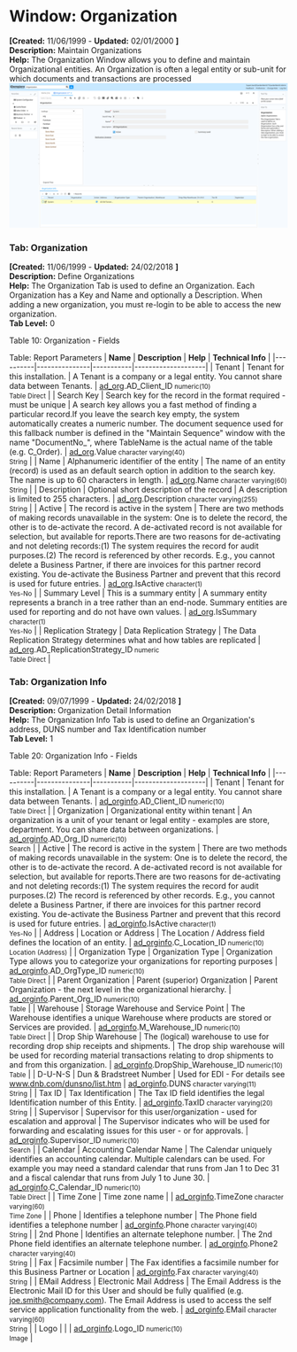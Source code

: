 # Window: Organization

**[Created:** 11/06/1999 - **Updated:** 02/01/2000 **]**  
**Description:** Maintain Organizations  
**Help:** The Organization Window allows you to define and maintain Organizational entities.  An Organization is often a legal entity or sub-unit for which documents and transactions are processed  
![](/img/docs/manual/Organization-Window_iDempiere_v12.0.0.png)

### Tab: Organization

**[Created:** 11/06/1999 - **Updated:** 24/02/2018 **]**   
**Description:** Define Organizations  
**Help:** The Organization Tab is used to define an Organization.  Each Organization has a Key and Name and optionally a Description.  When adding a new organization, you must re-login to be able to access the new organization.  
**Tab Level:** 0

Table 10: Organization - Fields 

Table: Report Parameters
| **Name** | **Description** | **Help** | **Technical Info** |
|----------|---------------|-----------|--------------------|
| Tenant | Tenant for this installation. | A Tenant is a company or a legal entity. You cannot share data between Tenants. | [ad_org](https://idempiere-schemaspy.muriloht.com/adempiere/tables/ad_org.html).AD_Client_ID<small> numeric(10) <br/> Table Direct</small> | 
| Search Key | Search key for the record in the format required - must be unique | A search key allows you a fast method of finding a particular record.If you leave the search key empty, the system automatically creates a numeric number.  The document sequence used for this fallback number is defined in the &quot;Maintain Sequence&quot; window with the name &quot;DocumentNo_&quot;, where TableName is the actual name of the table (e.g. C_Order). | [ad_org](https://idempiere-schemaspy.muriloht.com/adempiere/tables/ad_org.html).Value<small> character varying(40) <br/> String</small> | 
| Name | Alphanumeric identifier of the entity | The name of an entity (record) is used as an default search option in addition to the search key. The name is up to 60 characters in length. | [ad_org](https://idempiere-schemaspy.muriloht.com/adempiere/tables/ad_org.html).Name<small> character varying(60) <br/> String</small> | 
| Description | Optional short description of the record | A description is limited to 255 characters. | [ad_org](https://idempiere-schemaspy.muriloht.com/adempiere/tables/ad_org.html).Description<small> character varying(255) <br/> String</small> | 
| Active | The record is active in the system | There are two methods of making records unavailable in the system: One is to delete the record, the other is to de-activate the record. A de-activated record is not available for selection, but available for reports.There are two reasons for de-activating and not deleting records:(1) The system requires the record for audit purposes.(2) The record is referenced by other records. E.g., you cannot delete a Business Partner, if there are invoices for this partner record existing. You de-activate the Business Partner and prevent that this record is used for future entries. | [ad_org](https://idempiere-schemaspy.muriloht.com/adempiere/tables/ad_org.html).IsActive<small> character(1) <br/> Yes-No</small> | 
| Summary Level | This is a summary entity | A summary entity represents a branch in a tree rather than an end-node. Summary entities are used for reporting and do not have own values. | [ad_org](https://idempiere-schemaspy.muriloht.com/adempiere/tables/ad_org.html).IsSummary<small> character(1) <br/> Yes-No</small> | 
| Replication Strategy | Data Replication Strategy | The Data Replication Strategy determines what and how tables are replicated | [ad_org](https://idempiere-schemaspy.muriloht.com/adempiere/tables/ad_org.html).AD_ReplicationStrategy_ID<small> numeric <br/> Table Direct</small> | 


### Tab: Organization Info

**[Created:** 09/07/1999 - **Updated:** 24/02/2018 **]**   
**Description:** Organization Detail Information  
**Help:** The Organization Info Tab is used to define an Organization&#x27;s address, DUNS number and Tax Identification number  
**Tab Level:** 1

Table 20: Organization Info - Fields 

Table: Report Parameters
| **Name** | **Description** | **Help** | **Technical Info** |
|----------|---------------|-----------|--------------------|
| Tenant | Tenant for this installation. | A Tenant is a company or a legal entity. You cannot share data between Tenants. | [ad_orginfo](https://idempiere-schemaspy.muriloht.com/adempiere/tables/ad_orginfo.html).AD_Client_ID<small> numeric(10) <br/> Table Direct</small> | 
| Organization | Organizational entity within tenant | An organization is a unit of your tenant or legal entity - examples are store, department. You can share data between organizations. | [ad_orginfo](https://idempiere-schemaspy.muriloht.com/adempiere/tables/ad_orginfo.html).AD_Org_ID<small> numeric(10) <br/> Search</small> | 
| Active | The record is active in the system | There are two methods of making records unavailable in the system: One is to delete the record, the other is to de-activate the record. A de-activated record is not available for selection, but available for reports.There are two reasons for de-activating and not deleting records:(1) The system requires the record for audit purposes.(2) The record is referenced by other records. E.g., you cannot delete a Business Partner, if there are invoices for this partner record existing. You de-activate the Business Partner and prevent that this record is used for future entries. | [ad_orginfo](https://idempiere-schemaspy.muriloht.com/adempiere/tables/ad_orginfo.html).IsActive<small> character(1) <br/> Yes-No</small> | 
| Address | Location or Address | The Location / Address field defines the location of an entity. | [ad_orginfo](https://idempiere-schemaspy.muriloht.com/adempiere/tables/ad_orginfo.html).C_Location_ID<small> numeric(10) <br/> Location (Address)</small> | 
| Organization Type | Organization Type | Organization Type allows you to categorize your organizations for reporting purposes | [ad_orginfo](https://idempiere-schemaspy.muriloht.com/adempiere/tables/ad_orginfo.html).AD_OrgType_ID<small> numeric(10) <br/> Table Direct</small> | 
| Parent Organization | Parent (superior) Organization | Parent Organization - the next level in the organizational hierarchy. | [ad_orginfo](https://idempiere-schemaspy.muriloht.com/adempiere/tables/ad_orginfo.html).Parent_Org_ID<small> numeric(10) <br/> Table</small> | 
| Warehouse | Storage Warehouse and Service Point | The Warehouse identifies a unique Warehouse where products are stored or Services are provided. | [ad_orginfo](https://idempiere-schemaspy.muriloht.com/adempiere/tables/ad_orginfo.html).M_Warehouse_ID<small> numeric(10) <br/> Table Direct</small> | 
| Drop Ship Warehouse | The (logical) warehouse to use for recording drop ship receipts and shipments. | The drop ship warehouse will be used for recording material transactions relating to drop shipments to and from this organization. | [ad_orginfo](https://idempiere-schemaspy.muriloht.com/adempiere/tables/ad_orginfo.html).DropShip_Warehouse_ID<small> numeric(10) <br/> Table</small> | 
| D-U-N-S | Dun &amp; Bradstreet Number | Used for EDI - For details see   www.dnb.com/dunsno/list.htm | [ad_orginfo](https://idempiere-schemaspy.muriloht.com/adempiere/tables/ad_orginfo.html).DUNS<small> character varying(11) <br/> String</small> | 
| Tax ID | Tax Identification | The Tax ID field identifies the legal Identification number of this Entity. | [ad_orginfo](https://idempiere-schemaspy.muriloht.com/adempiere/tables/ad_orginfo.html).TaxID<small> character varying(20) <br/> String</small> | 
| Supervisor | Supervisor for this user/organization - used for escalation and approval | The Supervisor indicates who will be used for forwarding and escalating issues for this user - or for approvals. | [ad_orginfo](https://idempiere-schemaspy.muriloht.com/adempiere/tables/ad_orginfo.html).Supervisor_ID<small> numeric(10) <br/> Search</small> | 
| Calendar | Accounting Calendar Name | The Calendar uniquely identifies an accounting calendar.  Multiple calendars can be used.  For example you may need a standard calendar that runs from Jan 1 to Dec 31 and a fiscal calendar that runs from July 1 to June 30. | [ad_orginfo](https://idempiere-schemaspy.muriloht.com/adempiere/tables/ad_orginfo.html).C_Calendar_ID<small> numeric(10) <br/> Table Direct</small> | 
| Time Zone | Time zone name |  | [ad_orginfo](https://idempiere-schemaspy.muriloht.com/adempiere/tables/ad_orginfo.html).TimeZone<small> character varying(60) <br/> Time Zone</small> | 
| Phone | Identifies a telephone number | The Phone field identifies a telephone number | [ad_orginfo](https://idempiere-schemaspy.muriloht.com/adempiere/tables/ad_orginfo.html).Phone<small> character varying(40) <br/> String</small> | 
| 2nd Phone | Identifies an alternate telephone number. | The 2nd Phone field identifies an alternate telephone number. | [ad_orginfo](https://idempiere-schemaspy.muriloht.com/adempiere/tables/ad_orginfo.html).Phone2<small> character varying(40) <br/> String</small> | 
| Fax | Facsimile number | The Fax identifies a facsimile number for this Business Partner or  Location | [ad_orginfo](https://idempiere-schemaspy.muriloht.com/adempiere/tables/ad_orginfo.html).Fax<small> character varying(40) <br/> String</small> | 
| EMail Address | Electronic Mail Address | The Email Address is the Electronic Mail ID for this User and should be fully qualified (e.g. joe.smith@company.com). The Email Address is used to access the self service application functionality from the web. | [ad_orginfo](https://idempiere-schemaspy.muriloht.com/adempiere/tables/ad_orginfo.html).EMail<small> character varying(60) <br/> String</small> | 
| Logo |  |  | [ad_orginfo](https://idempiere-schemaspy.muriloht.com/adempiere/tables/ad_orginfo.html).Logo_ID<small> numeric(10) <br/> Image</small> | 


